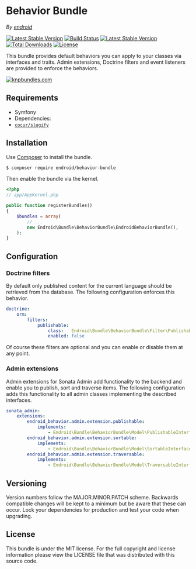 Behavior Bundle
===============

*By [endroid](http://endroid.nl/)*

[![Latest Stable Version](http://img.shields.io/packagist/v/endroid/behavior-bundle.svg)](https://packagist.org/packages/endroid/behavior-bundle)
[![Build Status](http://img.shields.io/travis/endroid/EndroidBehaviorBundle.svg)](http://travis-ci.org/endroid/EndroidBehaviorBundle)
[![Latest Stable Version](https://poser.pugx.org/endroid/behavior-bundle/v/stable.png)](https://packagist.org/packages/endroid/behavior-bundle)
[![Total Downloads](http://img.shields.io/packagist/dt/endroid/behavior-bundle.svg)](https://packagist.org/packages/endroid/behavior-bundle)
[![License](http://img.shields.io/packagist/l/endroid/behavior-bundle.svg)](https://packagist.org/packages/endroid/behavior-bundle)

This bundle provides default behaviors you can apply to your classes via
interfaces and traits. Admin extensions, Doctrine filters and event listeners
are provided to enforce the behaviors.

[![knpbundles.com](http://knpbundles.com/endroid/EndroidBehaviorBundle/badge-short)](http://knpbundles.com/endroid/EndroidBehaviorBundle)

## Requirements

* Symfony
* Dependencies:
 * [`cocur/slugify`](https://github.com/cocur/slugify)

## Installation

Use [Composer](https://getcomposer.org/) to install the bundle.

``` bash
$ composer require endroid/behavior-bundle
```

Then enable the bundle via the kernel.

``` php
<?php
// app/AppKernel.php

public function registerBundles()
{
    $bundles = array(
        // ...
        new Endroid\Bundle\BehaviorBundle\EndroidBehaviorBundle(),
    );
}
```

## Configuration

### Doctrine filters

By default only published content for the current language should be retrieved
from the database. The following configuration enforces this behavior.

```yaml
doctrine:
    orm:
        filters:
            publishable:
                class:   Endroid\Bundle\BehaviorBundle\Filter\PublishableFilter
                enabled: false
```

Of course these filters are optional and you can enable or disable them at any point.

### Admin extensions

Admin extensions for Sonata Admin add functionality to the backend and
enable you to publish, sort and traverse items. The following
configuration adds this functionality to all admin classes implementing
the described interfaces.

```yaml
sonata_admin:
    extensions:
        endroid_behavior.admin.extension.publishable:
            implements:
                - Endroid\Bundle\BehaviorBundle\Model\PublishableInterface
        endroid_behavior.admin.extension.sortable:
            implements:
                - Endroid\Bundle\BehaviorBundle\Model\SortableInterface
        endroid_behavior.admin.extension.traversable:
            implements:
                - Endroid\Bundle\BehaviorBundle\Model\TraversableInterface
```

## Versioning

Version numbers follow the MAJOR.MINOR.PATCH scheme. Backwards compatible
changes will be kept to a minimum but be aware that these can occur. Lock
your dependencies for production and test your code when upgrading.

## License

This bundle is under the MIT license. For the full copyright and license
information please view the LICENSE file that was distributed with this source code.
